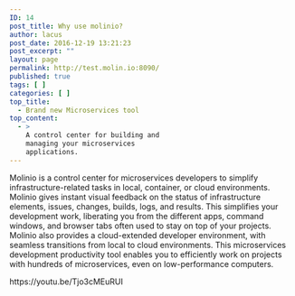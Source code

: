 ```yaml
---
ID: 14
post_title: Why use molinio?
author: lacus
post_date: 2016-12-19 13:21:23
post_excerpt: ""
layout: page
permalink: http://test.molin.io:8090/
published: true
tags: [ ]
categories: [ ]
top_title:
  - Brand new Microservices tool
top_content:
  - >
    A control center for building and
    managing your microservices
    applications.
---
```

Molinio is a control center for microservices developers to simplify infrastructure-related tasks in local, container, or cloud environments. Molinio gives instant visual feedback on the status of infrastructure elements, issues, changes, builds, logs, and results. This simplifies your development work, liberating you from the different apps, command windows, and browser tabs often used to stay on top of your projects. Molinio also provides a cloud-extended developer environment, with seamless transitions from local to cloud environments. This microservices development productivity tool enables you to efficiently work on projects with hundreds of microservices, even on low-performance computers. 

<div class="front-video">
https://youtu.be/Tjo3cMEuRUI
</div>